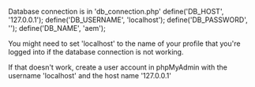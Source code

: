 Database connection is in 'db_connection.php'
define('DB_HOST', '127.0.0.1');
define('DB_USERNAME', 'localhost');
define('DB_PASSWORD', '');
define('DB_NAME', 'aem');


You might need to set 'localhost' to the name of your profile that you're logged into if the database connection is not working.


If that doesn't work, create a user account in phpMyAdmin with the username 'localhost' and the host name '127.0.0.1'
